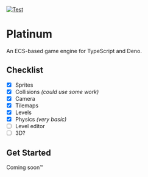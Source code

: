 [![Test](https://github.com/aleksrutins/platinum/actions/workflows/test.yml/badge.svg)](https://github.com/aleksrutins/platinum/actions/workflows/test.yml)
# Platinum
An ECS-based game engine for TypeScript and Deno.

## Checklist
- [x] Sprites
- [x] Collisions *(could use some work)*
- [x] Camera
- [x] Tilemaps
- [x] Levels
- [x] Physics *(very basic)*
- [ ] Level editor
- [ ] 3D?

## Get Started
Coming soon&trade;